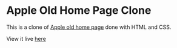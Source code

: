 # Apple Old Home Page Clone

This is a clone of [Apple old home page](https://web.archive.org/web/20140301004610/http://www.apple.com/) done with HTML and CSS.

View it live [here](link)